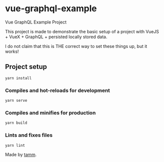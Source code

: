 # vue-graphql-example
Vue GraphQL Example Project

This project is made to demonstrate the basic setup of a project with VueJS + VueX + GraphQL + persisted locally stored data.

I do not claim that this is THE correct way to set these things up, but it works!

## Project setup
```
yarn install
```

### Compiles and hot-reloads for development
```
yarn serve
```

### Compiles and minifies for production
```
yarn build
```

### Lints and fixes files
```
yarn lint
```

Made by [tamm](https://github.com/tamm).
